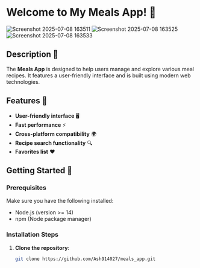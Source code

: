 


# Welcome to My Meals App! 🎉
![Screenshot 2025-07-08 163511](https://github.com/user-attachments/assets/ef751589-6134-4145-86c5-571c19a9abea)
![Screenshot 2025-07-08 163525](https://github.com/user-attachments/assets/779bd5cb-9c81-46ee-8dbf-c94a62abe621)
![Screenshot 2025-07-08 163533](https://github.com/user-attachments/assets/d7a58244-01e2-4d0b-9275-015f31f91d68)

## Description 📖
The **Meals App** is designed to help users manage and explore various meal recipes. It features a user-friendly interface and is built using modern web technologies.

## Features 🌟
- **User-friendly interface** 🖥️
- **Fast performance** ⚡
- **Cross-platform compatibility** 🌍
- **Recipe search functionality** 🔍
- **Favorites list** ❤️

## Getting Started 🚀

### Prerequisites
Make sure you have the following installed:
- Node.js (version >= 14)
- npm (Node package manager)

### Installation Steps
1. **Clone the repository**:  
   ```bash
   git clone https://github.com/Ash914027/meals_app.git
